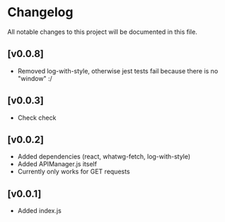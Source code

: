 # Changelog

All notable changes to this project will be documented in this file.

## [v0.0.8]

- Removed log-with-style, otherwise jest tests fail because there is no "window" :/

## [v0.0.3]

- Check check

## [v0.0.2]

- Added dependencies (react, whatwg-fetch, log-with-style)
- Added APIManager.js itself
- Currently only works for GET requests

## [v0.0.1]

- Added index.js
